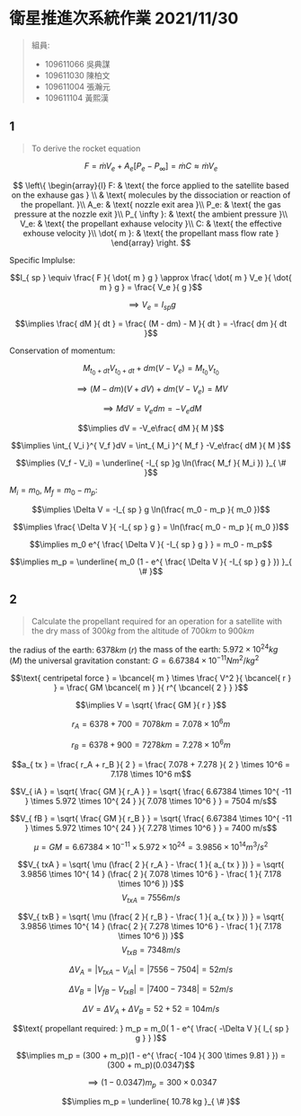 # 衛星推進次系統作業 2021/11/30

> 組員:
> - 109611066 吳典謀
> - 109611030 陳柏文
> - 109611004 張瀚元
> - 109611104 黃熙漢

## 1

> To derive the rocket equation

$$F = \dot{ m } V_e + A_e [ P_e - P_{ \infty } ] = \dot{ m } C \approx \dot{ m } V_e$$

$$
\left\{
	\begin{array}{l}
		F: &            \text{ the force applied to the satellite based on the exhause gas } \\
		   &            \text{ molecules by the dissociation or reaction of the propellant. }\\
		A_e: & \text{ nozzle exit area }\\
		P_e: & \text{ the gas pressure at the nozzle exit }\\
		P_{ \infty }: & \text{ the ambient pressure }\\
		V_e: & \text{ the propellant exhause velocity }\\
		C: & \text{ the effective exhouse velocity }\\
		\dot{ m }: & \text{ the propellant mass flow rate }
	\end{array}
\right.
$$

$\text{ Specific Implulse: }$

$$I_{ sp } \equiv \frac{ F }{ \dot{ m } g } \approx \frac{ \dot{ m } V_e }{ \dot{ m } g } = \frac{ V_e }{ g }$$

$$\implies V_e = I_{ sp } g$$

$$\implies \frac{ dM }{ dt } = \frac{ (M - dm) - M }{ dt } = -\frac{ dm }{ dt }$$

$\text{ Conservation of momentum: }$

$$M_{ t_0 + dt } V_{ t_0 + dt } + dm(V - V_e) = M_{ t_0 } V_{ t_0 }$$

$$\implies (M - dm)(V + dV) + dm (V - V_e) = MV$$

$$\implies MdV = V_edm = -V_edM$$

$$\implies dV = -V_e\frac{ dM }{ M }$$

$$\implies \int_{ V_i }^{ V_f }dV = 
\int_{ M_i }^{ M_f } -V_e\frac{ dM }{ M }$$

$$\implies (V_f - V_i) = \underline{ -I_{ sp }g \ln(\frac{ M_f }{ M_i }) }_{ \# }$$

$M_i = m_0, \ M_f = m_0 - m_p:$

$$\implies \Delta V = -I_{ sp } g \ln(\frac{ m_0 - m_p }{ m_0 })$$

$$\implies \frac{ \Delta V }{ -I_{ sp } g } = \ln(\frac{ m_0 - m_p }{ m_0 })$$

$$\implies m_0 e^{ \frac{ \Delta V }{ -I_{ sp } g } } = m_0 - m_p$$

$$\implies m_p = \underline{ m_0 (1 - e^{ \frac{ \Delta V }{ -I_{ sp } g } }) }_{ \# }$$

## 2

> Calculate the propellant required for an operation for a satellite with the dry mass of $300 kg$ from the altitude of $700 km$ to $900 km$

$\text{ the radius of the earth: } 6378 km \; (r)$
$\text{ the mass of the earth: } 5.972 \times 10^{ 24 } kg \; (M)$
$\text{ the universal gravitation constant: } G = 6.67384 \times 10^{ -11 } Nm^2/kg^2$

$$\text{ centripetal force } = \bcancel{ m } \times \frac{ V^2 }{ \bcancel{ r } } = \frac{ GM \bcancel{ m } }{ r^{ \bcancel{ 2 } } }$$

$$\implies V = \sqrt{ \frac{ GM }{ r } }$$

$$r_A = 6378 + 700 = 7078 km = 7.078 \times 10^6 m$$

$$r_B = 6378 + 900 = 7278 km = 7.278 \times 10^6 m$$

$$a_{ tx } = \frac{ r_A + r_B }{ 2 } = \frac{ 7.078 + 7.278 }{ 2 } \times 10^6 = 7.178 \times 10^6 m$$

$$V_{ iA } = \sqrt{ \frac{ GM }{ r_A } } = \sqrt{ \frac{ 6.67384 \times 10^{ -11 } \times 5.972 \times 10^{ 24 } }{ 7.078 \times 10^6 } } = 7504 m/s$$

$$V_{ fB } = \sqrt{ \frac{ GM }{ r_B } } = \sqrt{ \frac{ 6.67384 \times 10^{ -11 } \times 5.972 \times 10^{ 24 } }{ 7.278 \times 10^6 } } = 7400 m/s$$

$$\mu = GM = 6.67384 \times 10^{ -11 } \times 5.972 \times 10^{ 24 } = 3.9856 \times 10^{ 14 } m^3/s^2$$

$$V_{ txA } = \sqrt{ \mu (\frac{ 2 }{ r_A } - \frac{ 1 }{ a_{ tx } }) } = \sqrt{ 3.9856 \times 10^{ 14 } (\frac{ 2 }{ 7.078 \times 10^6 } - \frac{ 1 }{ 7.178 \times 10^6 }) }$$
$$V_{ txA } = 7556 m/s$$

$$V_{ txB } = \sqrt{ \mu (\frac{ 2 }{ r_B } - \frac{ 1 }{ a_{ tx } }) } = \sqrt{ 3.9856 \times 10^{ 14 } (\frac{ 2 }{ 7.278 \times 10^6 } - \frac{ 1 }{ 7.178 \times 10^6 }) }$$
$$V_{ txB } = 7348 m/s$$

$$\Delta V_A = \vert V_{ txA } - V_{ iA } \vert = \vert 7556 - 7504 \vert = 52 m/s$$

$$\Delta V_B = \vert V_{ fB } - V_{ txB } \vert = 
\vert 7400 - 7348 \vert = 52 m/s$$

$$\Delta V = \Delta V_A + \Delta V_B = 52 + 52 = 104 m/s$$

$$\text{ propellant required: } m_p = m_0( 1 - e^{ \frac{ -\Delta V }{ I_{ sp } g } } )$$

$$\implies m_p = (300 + m_p)(1 - e^{ \frac{ -104 }{ 300 \times 9.81 } }) = (300 + m_p)(0.0347)$$

$$\implies (1 - 0.0347)m_p = 300 \times 0.0347$$

$$\implies m_p = \underline{ 10.78 kg }_{ \# }$$